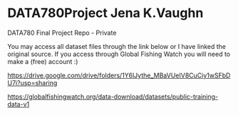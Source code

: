 # DATA780Project Jena K.Vaughn
DATA780 Final Project Repo - Private

You may access all dataset files through the link below or I have linked the original source.
If you access through Global Fishing Watch you will need to make a (free) account :)

https://drive.google.com/drive/folders/1Y6lJythe_MBaVUeIV8CuCiy1wSFbDU7i?usp=sharing 

https://globalfishingwatch.org/data-download/datasets/public-training-data-v1 
